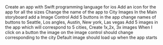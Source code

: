 Create an app with Swift programming language for ios
Add an icon for the app for all the sizes
Change the name of the app to City Images
In the Main storyboard add a Image Control
Add 5 buttons in the app
change names of buttons to Seattle, Los angles, Austin, New york, Las vegas
Add 5 images in the app which will correspond to 5 cities, 
Create 1x,2x, 3x images 
When I click on a button the image on the image control should change corresponding to the city
Default image should load up when the app starts 

